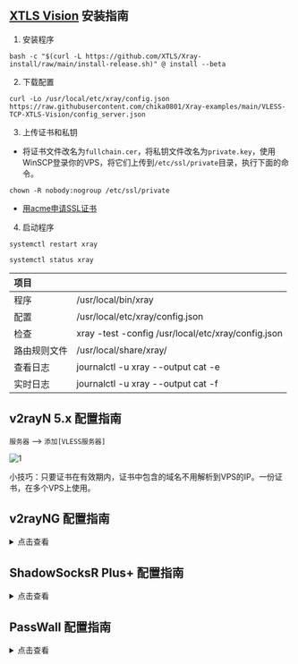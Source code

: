 ## [XTLS Vision](https://github.com/XTLS/Xray-core/discussions/1295) 安装指南

1. 安装程序

```
bash -c "$(curl -L https://github.com/XTLS/Xray-install/raw/main/install-release.sh)" @ install --beta
```

2. 下载配置

```
curl -Lo /usr/local/etc/xray/config.json https://raw.githubusercontent.com/chika0801/Xray-examples/main/VLESS-TCP-XTLS-Vision/config_server.json
```

3. 上传证书和私钥

- 将证书文件改名为`fullchain.cer`，将私钥文件改名为`private.key`，使用WinSCP登录你的VPS，将它们上传到`/etc/ssl/private`目录，执行下面的命令。

```
chown -R nobody:nogroup /etc/ssl/private
```

- [用acme申请SSL证书](https://github.com/chika0801/Xray-install/blob/main/README.md#%E7%94%A8acme%E7%94%B3%E8%AF%B7ssl%E8%AF%81%E4%B9%A6)

4. 启动程序

```
systemctl restart xray
```

```
systemctl status xray
```

| 项目 | |
| :--- | :--- |
| 程序 | /usr/local/bin/xray |
| 配置 | /usr/local/etc/xray/config.json |
| 检查 | xray -test -config /usr/local/etc/xray/config.json |
| 路由规则文件 | /usr/local/share/xray/ |
| 查看日志 | journalctl -u xray --output cat -e |
| 实时日志 | journalctl -u xray --output cat -f |

## v2rayN 5.x 配置指南

`服务器` ——> `添加[VLESS服务器]`

![1](https://user-images.githubusercontent.com/88967758/200235011-84299a14-7a5c-409b-a7c6-0ad42ba2c672.jpg)

小技巧：只要证书在有效期内，证书中包含的域名不用解析到VPS的IP。一份证书，在多个VPS上使用。

## v2rayNG 配置指南

<details><summary>点击查看</summary><br>

| 选项 | 值 |
| :--- | :--- |
| 地址(address) | VPS的IP |
| 端口(prot) | 16387 |
| 用户ID(id) | chika |
| 流控(flow) | xtls-rprx-vision |
| 传输协议(network) | tcp |
| 传输层安全(tls) | tls |
| SNI | 证书中包含的域名 |
| uTLS | chrome |

</details>

## ShadowSocksR Plus+ 配置指南

<details><summary>点击查看</summary><br>

| 选项 | 值 |
| :--- | :--- |
| 服务器节点类型 | V2Ray/Xray |
| 别名（可选） |  |
| V2Ray/XRay 协议 | VLESS |
| 服务器地址 | VPS的IP |
| 端口 | 16387 |
| Vmess/VLESS ID (UUID) | chika |
| VLESS 加密 | none |
| 传输协议 | TCP |
| 伪装类型 | 无 |
| TLS | 勾上 |
| 流控（Flow） | xtls-rprx-vision |
| 指纹伪造 | chrome |
| TLS 主机名 | 证书中包含的域名 |
| TLS ALPN | 留空 |
| 允许不安全连接 | 不勾 |
| Mux | 不勾 |
| 自签证书 | 不勾 |
| 启用自动切换 | 不勾 |
| 本地端口 | 1234 |

</details>

## PassWall 配置指南

<details><summary>点击查看</summary><br>

| 选项 | 值 |
| :--- | :--- |
| 节点备注 |  |
| 类型 | Xray |
| 协议名称 | VLESS |
| 地址 | VPS的IP |
| 端口 | 16387 |
| 加密 | none |
| ID | chika |
| TLS | 勾上 |
| XTLS | 不勾 |
| flow | xtls-rprx-vision |
| alpn | 默认 |
| 域名 | 证书中包含的域名 |
| 允许不安全连接 | 不勾 |
| 指纹伪造 | chrome |
| 传输方式 | TCP |
| 伪装类型 | none |
| Mux | 不勾 |

</details>
